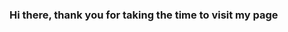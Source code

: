 ### Hi there, thank you for taking the time to visit my page

<!--
**nyiko-n/nyiko-n** is a ✨ _special_ ✨ repository because its `README.md` (this file) appears on your GitHub profile.

Here are some ideas to get you started:

- 🔭 I’m currently working on the next stage of my career
- 🌱 I’m currently learning through ALX Africa, Udacity and CFI
- 👯 I’m looking to collaborate on SQL and data cleansing projects
- 🤔 I’m looking for help with into get into the data analysis industry
- 💬 Ask me about all things finance and investment
- 📫 How to reach me: https://www.linkedin.com/in/nyikondlebe/
- ⚡ Fun fact: I am an adrenaline junky that's terrified of birds 
-->
